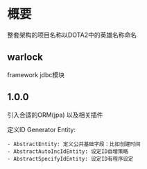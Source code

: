 
# 概要

整套架构的项目名称以DOTA2中的英雄名称命名

## warlock

framework jdbc模块

## 1.0.0

引入合适的ORM(jpa)  以及相关插件

定义ID Generator Entity:
```
- AbstractEntity: 定义公共基础字段：比如创建时间
- AbstractAutoIncIdEntity: 设定ID自增策略
- AbstractSpecifyIdEntity: 设定ID有程序设定
```
 
